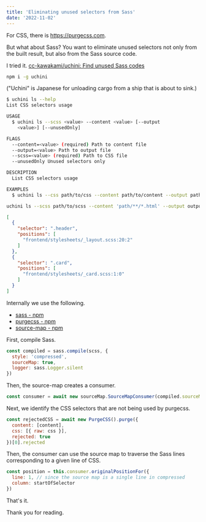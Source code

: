 ```yaml
---
title: 'Eliminating unused selectors from Sass'
date: '2022-11-02'
---
```


For CSS, there is https://purgecss.com.

But what about Sass?
You want to eliminate unused selectors not only from the built result, but also from the Sass source code.

I tried it. [cc-kawakami/uchini: Find unused Sass codes](https://github.com/cc-kawakami/uchini)

```bash
npm i -g uchini
```

("Uchini" is Japanese for unloading cargo from a ship that is about to sink.)

```bash
$ uchini ls --help
List CSS selectors usage

USAGE
  $ uchini ls --scss <value> --content <value> [--output
    <value>] [--unusedOnly]

FLAGS
  --content=<value> (required) Path to content file
  --output=<value> Path to output file
  --scss=<value> (required) Path to CSS file
  --unusedOnly Unused selectors only

DESCRIPTION
  List CSS selectors usage

EXAMPLES
  $ uchini ls --css path/to/css --content path/to/content --output path/to/output --unusedOnly
```

```bash
uchini ls --scss path/to/scss --content 'path/**/*.html' --output output.json
```

```json:output.json
[
  {
    "selector": ".header",
    "positions": [
      "frontend/stylesheets/_layout.scss:20:2"
    ]
  },
  {
    "selector": ".card",
    "positions": [
      "frontend/stylesheets/_card.scss:1:0"
    ]
  }
]
```

Internally we use the following.

- [sass - npm](https://www.npmjs.com/package/sass)
- [purgecss - npm](https://www.npmjs.com/package/purgecss)
- [source-map - npm](https://www.npmjs.com/package/source-map)

First, compile Sass.

```javascript
const compiled = sass.compile(scss, {
  style: 'compressed',
  sourceMap: true,
  logger: sass.Logger.silent
})
```

Then, the source-map creates a consumer.

```javascript
const consumer = await new sourceMap.SourceMapConsumer(compiled.sourceMap)
```

Next, we identify the CSS selectors that are not being used by purgecss.

```javascript
const rejectedCSS = await new PurgeCSS().purge({
  content: [content],
  css: [{ raw: css }],
  rejected: true
})[0].rejected
```

Then, the consumer can use the source map to traverse the Sass lines corresponding to a given line of CSS.

```javascript
const position = this.consumer.originalPositionFor({
  line: 1, // since the source map is a single line in compressed
  column: startOfSelector
})
```

That's it.

Thank you for reading.
